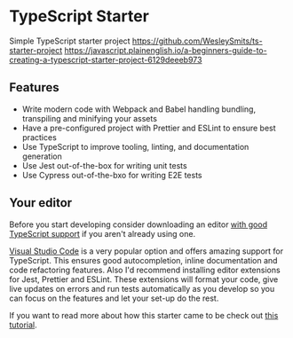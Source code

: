 # TypeScript Starter

Simple TypeScript starter project
https://github.com/WesleySmits/ts-starter-project
https://javascript.plainenglish.io/a-beginners-guide-to-creating-a-typescript-starter-project-6129deeeb973


## Features

-   Write modern code with Webpack and Babel handling bundling, transpiling and minifying your assets
-   Have a pre-configured project with Prettier and ESLint to ensure best practices
-   Use TypeScript to improve tooling, linting, and documentation generation
-   Use Jest out-of-the-box for writing unit tests
-   Use Cypress out-of-the-bxo for writing E2E tests

## Your editor

Before you start developing consider downloading an editor [with good TypeScript support](https://github.com/Microsoft/TypeScript/wiki/TypeScript-Editor-Support) if you aren't already using one.

[Visual Studio Code](https://code.visualstudio.com/) is a very popular option and offers amazing support for TypeScript. This ensures good autocompletion, inline documentation and code refactoring features. Also I'd recommend installing editor extensions for Jest, Prettier and ESLint. These extensions will format your code, give live updates on errors and run tests automatically as you develop so you can focus on the features and let your set-up do the rest.

If you want to read more about how this starter came to be check out [this tutorial](https://javascript.plainenglish.io/a-beginners-guide-to-creating-a-typescript-starter-project-6129deeeb973).
